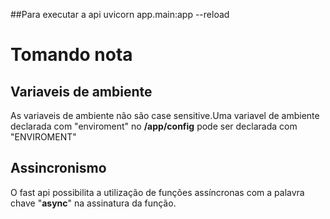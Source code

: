 ##Para executar a api
uvicorn app.main:app --reload

# Tomando nota

## Variaveis de ambiente
As variaveis de ambiente não são case sensitive.Uma variavel de ambiente declarada com "enviroment" no **/app/config** pode ser declarada com "ENVIROMENT"

## Assincronismo
O fast api possibilita a utilização de funções assíncronas com a palavra chave "**async**" na assinatura da função.
